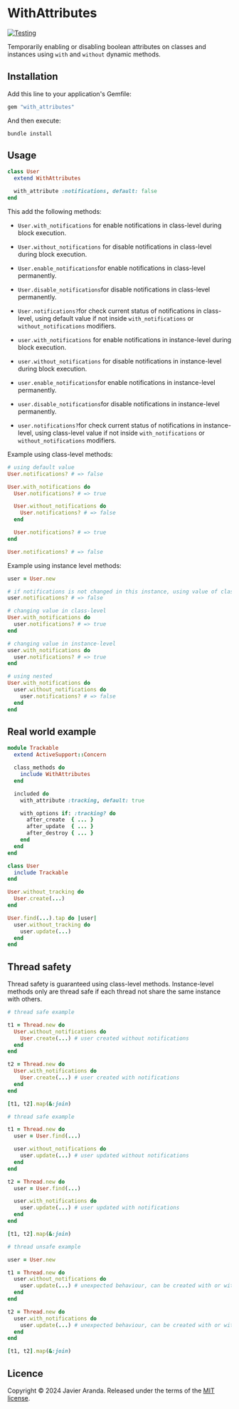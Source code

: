 # WithAttributes

[![Testing](https://github.com/javierav/with_attributes/actions/workflows/testing.yml/badge.svg)](https://github.com/javierav/with_attributes/actions/workflows/testing.yml)

Temporarily enabling or disabling boolean attributes on classes and instances using `with` and `without` dynamic methods.

## Installation

Add this line to your application's Gemfile:

```ruby
gem "with_attributes"
```

And then execute:

```shell
bundle install
```

## Usage

```ruby
class User
  extend WithAttributes

  with_attribute :notifications, default: false
end
```

This add the following methods:

* `User.with_notifications` for enable notifications in class-level during block execution.

* `User.without_notifications` for disable notifications in class-level during block execution.

* `User.enable_notifications`for enable notifications in class-level permanently.

* `User.disable_notifications`for disable notifications in class-level permanently.

* `User.notifications?`for check current status of notifications in class-level, using default value if not inside `with_notifications` or `without_notifications` modifiers.

* `user.with_notifications` for enable notifications in instance-level during block execution.

* `user.without_notifications` for disable notifications in instance-level during block execution.

* `user.enable_notifications`for enable notifications in instance-level permanently.
- `user.disable_notifications`for disable notifications in instance-level permanently.

- `user.notifications?`for check current status of notifications in instance-level, using class-level value if not inside `with_notifications` or `without_notifications` modifiers.

Example using class-level methods:

```ruby
# using default value
User.notifications? # => false

User.with_notifications do
  User.notifications? # => true

  User.without_notifications do
    User.notifications? # => false
  end

  User.notifications? # => true
end

User.notifications? # => false
```

Example using instance level methods:

```ruby
user = User.new

# if notifications is not changed in this instance, using value of class or default if class value is also not changed
user.notifications? # => false

# changing value in class-level
User.with_notifications do
  user.notifications? # => true
end

# changing value in instance-level
user.with_notifications do
  user.notifications? # => true
end

# using nested
User.with_notifications do
  user.without_notifications do
    user.notifications? # => false
  end
end
```

## Real world example

```ruby
module Trackable
  extend ActiveSupport::Concern

  class_methods do
    include WithAttributes
  end

  included do
    with_attribute :tracking, default: true

    with_options if: :tracking? do
      after_create  { ... }
      after_update  { ... }
      after_destroy { ... }
    end
  end
end

class User
  include Trackable
end

User.without_tracking do
  User.create(...)
end

User.find(...).tap do |user|
  user.without_tracking do
    user.update(...)
  end
end
```



## Thread safety

Thread safety is guaranteed using class-level methods. Instance-level methods only are thread safe if each thread not share the same instance with others.

```ruby
# thread safe example

t1 = Thread.new do
  User.without_notifications do
    User.create(...) # user created without notifications
  end
end

t2 = Thread.new do
  User.with_notifications do
    User.create(...) # user created with notifications
  end
end

[t1, t2].map(&:join)
```

```ruby
# thread safe example

t1 = Thread.new do
  user = User.find(...)

  user.without_notifications do
    user.update(...) # user updated without notifications
  end
end

t2 = Thread.new do
  user = User.find(...)

  user.with_notifications do
    user.update(...) # user updated with notifications
  end
end

[t1, t2].map(&:join)
```

```ruby
# thread unsafe example

user = User.new

t1 = Thread.new do
  user.without_notifications do
    user.update(...) # unexpected behaviour, can be created with or without notifications
  end
end

t2 = Thread.new do
  user.with_notifications do
    user.update(...) # unexpected behaviour, can be created with or without notifications
  end
end

[t1, t2].map(&:join)
```

## Licence

Copyright © 2024 Javier Aranda. Released under the terms of the [MIT license](LICENSE).
